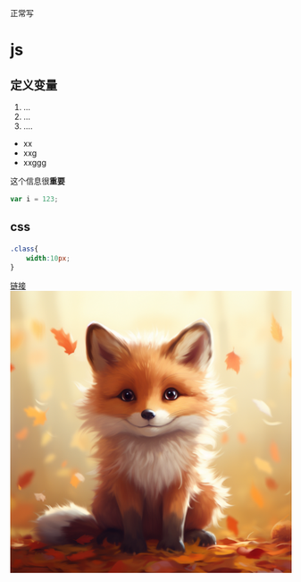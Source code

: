 正常写

# js

## 定义变量
1. ... 
2. ...
3. ....
- xx
- xxg
- xxggg  
  
这个信息很**重要**

```javascript
var i = 123;
```

## css
```css
.class{
    width:10px;
}
```

[链接](https://baidu.com)
![](logo.png)
